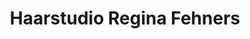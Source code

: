 ---
title: "Haarstudio Regina Fehners"
url: /schneverdingen/haarstudio-regina-fehners/
shop: Friseur
---